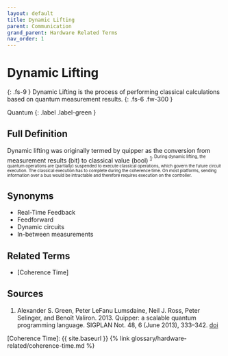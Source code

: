 ```yaml
---
layout: default
title: Dynamic Lifting
parent: Communication
grand_parent: Hardware Related Terms
nav_order: 1
---
```


# Dynamic Lifting
{: .fs-9 }
Dynamic Lifting is the process of performing classical calculations based on quantum measurement results.
{: .fs-6 .fw-300 }

Quantum
{: .label .label-green }

## Full Definition
Dynamic lifting was originally termed by quipper as the conversion from measurement results (bit) to classical value (bool) <sup>[1](#src_1)<sup>.
During dynamic lifting, the quantum operations are (partially) suspended to execute classical operations, which govern the future circuit execution. 
The classical execution has to complete during the coherence time.
On most platforms, sending information over a bus would be intractable and therefore requires execution on the controller.
<!-- ## Examples -->

## Synonyms

- Real-Time Feedback
- Feedforward
- Dynamic circuits
- In-between measurements



## Related Terms

- [Coherence Time]

## Sources
1. Alexander S. Green, Peter LeFanu Lumsdaine, Neil J. Ross, Peter Selinger, and Benoît Valiron. 2013. Quipper: a scalable quantum programming language. SIGPLAN Not. 48, 6 (June 2013), 333–342. [doi](https://doi.org/10.1145/2499370.2462177)<a href="#src_1"></a>

[Coherence Time]: {{ site.baseurl }} {% link glossary/hardware-related/coherence-time.md %}

